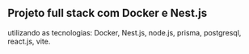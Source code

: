## Projeto full stack com Docker e Nest.js 

utilizando as tecnologias:
Docker, Nest.js, node.js, prisma, postgresql, react.js, vite. 
